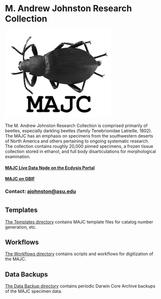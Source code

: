 # M. Andrew Johnston Research Collection
![MAJC logo](MAJC_logo.jpg)

The M. Andrew Johnston Research Collection is comprised primarily of beetles, especially darkling beetles (family Tenebrionidae Latreille, 1802). The MAJC has an emphasis on specimens from the southwestern deserts of North America and others pertaining to ongoing systematic research. The collection contains roughly 20,000 pinned specimens, a frozen tissue collection stored in ethanol, and full body disarticulations for morphological examination.

#### [MAJC Live Data Node on the Ecdysis Portal](https://serv.biokic.asu.edu/ecdysis/collections/misc/collprofiles.php?collid=4)

#### [MAJC on GBIF](http://www.gbif.org/dataset/59728459-7b42-4942-8e38-00eb56f2331e)

### Contact: ajohnston@asu.edu

# 

## Templates
[The Templates directory](/templates) contains MAJC template files for catalog number generation, etc.

## Workflows
[The Workflows directory](/workflows) contains scripts and workflows for digitization of the MAJC.


## Data Backups
[The Data Backup directory](/data_backup) contains periodic Darwin Core Archive backups of the MAJC specimen data.
